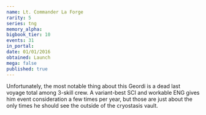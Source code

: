 ```yaml
---
name: Lt. Commander La Forge
rarity: 5
series: tng
memory_alpha:
bigbook_tier: 10
events: 31
in_portal:
date: 01/01/2016
obtained: Launch
mega: false
published: true
---
```


Unfortunately, the most notable thing about this Geordi is a dead last voyage total among 3-skill crew. A variant-best SCI and workable ENG gives him event consideration a few times per year, but those are just about the only times he should see the outside of the cryostasis vault.
